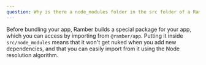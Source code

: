 ```yaml
---
question: Why is there a node_modules folder in the src folder of a Ramber project?
---
```


Before bundling your app, Ramber builds a special package for your app, which you can access by importing from `@ramber/app`. Putting it inside `src/node_modules` means that it won't get nuked when you add new dependencies, and that you can easily import from it using the Node resolution algorithm.
